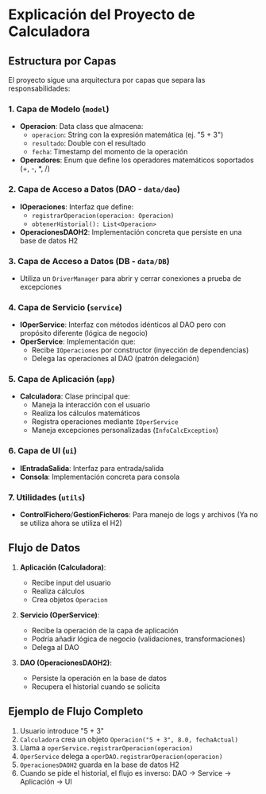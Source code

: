 # Explicación del Proyecto de Calculadora

## Estructura por Capas

El proyecto sigue una arquitectura por capas que separa las responsabilidades:

### 1. Capa de Modelo (`model`)
- **Operacion**: Data class que almacena:
    - `operacion`: String con la expresión matemática (ej. "5 + 3")
    - `resultado`: Double con el resultado
    - `fecha`: Timestamp del momento de la operación
- **Operadores**: Enum que define los operadores matemáticos soportados (+, -, *, /)

### 2. Capa de Acceso a Datos (DAO - `data/dao`)
- **IOperaciones**: Interfaz que define:
    - `registrarOperacion(operacion: Operacion)`
    - `obtenerHistorial(): List<Operacion>`
- **OperacionesDAOH2**: Implementación concreta que persiste en una base de datos H2

### 3. Capa de Acceso a Datos (DB - `data/DB`)
- Utiliza un ``DriverManager`` para abrir y cerrar conexiones a prueba de excepciones

### 4. Capa de Servicio (`service`)
- **IOperService**: Interfaz con métodos idénticos al DAO pero con propósito diferente (lógica de negocio)
- **OperService**: Implementación que:
    - Recibe `IOperaciones` por constructor (inyección de dependencias)
    - Delega las operaciones al DAO (patrón delegación)

### 5. Capa de Aplicación (`app`)
- **Calculadora**: Clase principal que:
    - Maneja la interacción con el usuario
    - Realiza los cálculos matemáticos
    - Registra operaciones mediante `IOperService`
    - Maneja excepciones personalizadas (`InfoCalcException`)

### 6. Capa de UI (`ui`)
- **IEntradaSalida**: Interfaz para entrada/salida
- **Consola**: Implementación concreta para consola

### 7. Utilidades (`utils`)
- **ControlFichero**/**GestionFicheros**: Para manejo de logs y archivos (Ya no se utiliza ahora se utiliza el H2)

## Flujo de Datos

1. **Aplicación (Calculadora)**:
    - Recibe input del usuario
    - Realiza cálculos
    - Crea objetos `Operacion`

2. **Servicio (OperService)**:
    - Recibe la operación de la capa de aplicación
    - Podría añadir lógica de negocio (validaciones, transformaciones)
    - Delega al DAO

3. **DAO (OperacionesDAOH2)**:
    - Persiste la operación en la base de datos
    - Recupera el historial cuando se solicita

## Ejemplo de Flujo Completo

1. Usuario introduce "5 + 3"
2. `Calculadora` crea un objeto `Operacion("5 + 3", 8.0, fechaActual)`
3. Llama a `operService.registrarOperacion(operacion)`
4. `OperService` delega a `operDAO.registrarOperacion(operacion)`
5. `OperacionesDAOH2` guarda en la base de datos H2
6. Cuando se pide el historial, el flujo es inverso:
   DAO → Service → Aplicación → UI